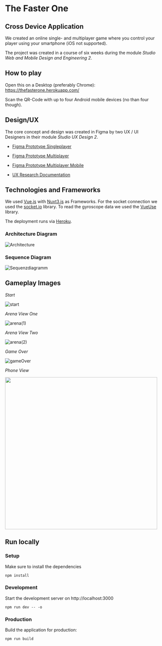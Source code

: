 # The Faster One

## Cross Device Application
We created an online single- and multiplayer game where you control your player using your smartphone (iOS not supported). 

The project was created in a course of six weeks during the module *Studio Web and Mobile Design and Engineering 2*.

## How to play
Open this on a Desktop (preferably Chrome): https://thefasterone.herokuapp.com/

Scan the QR-Code with up to four Android mobile devices (no than four though).

## Design/UX
The core concept and design was created in Figma by two UX / UI Designers in their module *Studio UX Design 2*.

* [Figma Prototype Singleplayer](https://www.figma.com/proto/SvU34EUYjpnpFq1tZPvfUH/STUWEUX2?node-id=261%3A1323&scaling=scale-down&page-id=0%3A1&starting-point-node-id=261%3A1323&show-proto-sidebar=1)

* [Figma Prototype Multiplayer](https://www.figma.com/proto/SvU34EUYjpnpFq1tZPvfUH/STUWEUX2?node-id=262%3A1043&scaling=scale-down&page-id=0%3A1&starting-point-node-id=262%3A1043&show-proto-sidebar=1)

* [Figma Prototype Multiplayer Mobile](https://www.figma.com/proto/SvU34EUYjpnpFq1tZPvfUH/STUWEUX2?node-id=483%3A736&scaling=min-zoom&page-id=411%3A643&starting-point-node-id=483%3A736&show-proto-sidebar=1)

* [UX Research Documentation](./gina6/STUWE2/blob/main/researchDocs.md)

## Technologies and Frameworks

We used [Vue.js](https://vuejs.org/) with [Nuxt3.js](https://v3.nuxtjs.org/) as Frameworks. For the socket connection we used the [socket.io](https://socket.io/) library. To read the gyroscope data we used the [VueUse](https://vueuse.org/) library.

The deployment runs via [Heroku](https://www.heroku.com/).

### Architecture Diagram

![Architecture](https://user-images.githubusercontent.com/58468359/161763011-f526f0a3-272b-4974-8d64-a3855903aecd.png)

### Sequence Diagram

![Sequenzdiagramm](https://user-images.githubusercontent.com/58468359/161768419-162477fb-279c-4f14-b815-5bc7d2602b7f.png)



## Gameplay Images
*Start*

![start](https://user-images.githubusercontent.com/58468359/161757813-48d2b18d-31dd-4d11-8b32-6444ad84b818.png)

*Arena View One*

![arena(1)](https://user-images.githubusercontent.com/58468359/161757787-10ef7bdd-b5a7-49a2-aab7-77a8e140d4d6.png)

*Arena View Two*

![arena(2)](https://user-images.githubusercontent.com/58468359/161757801-cfe4f213-f56e-4960-a02e-7133264ec8f2.png)

*Game Over*

![gameOver](https://user-images.githubusercontent.com/58468359/161757808-00a12161-bba4-4709-8986-14a2bf924669.png)

*Phone View*

<img src="https://user-images.githubusercontent.com/58468359/161758329-7d7af01d-b62a-43d7-ab4d-d24050bf6fff.jpg" height="500px" />



## Run locally

### Setup
Make sure to install the dependencies
```
npm install
```

### Development
Start the development server on http://localhost:3000
```
npm run dev -- -o
```

### Production
Build the application for production:
```
npm run build
```


